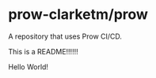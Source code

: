 # prow-clarketm/prow
A repository that uses Prow CI/CD.

This is a README!!!!!!


Hello World!
 
 
 
